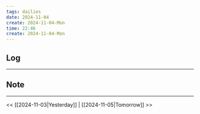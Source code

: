 ```yaml
---
tags: dailies  
date: 2024-11-04
create: 2024-11-04-Mon
time: 22:46
create: 2024-11-04-Mon
---
```

## Log
---


## Note
---


<< [[2024-11-03|Yesterday]] | [[2024-11-05|Tomorrow]] >>
